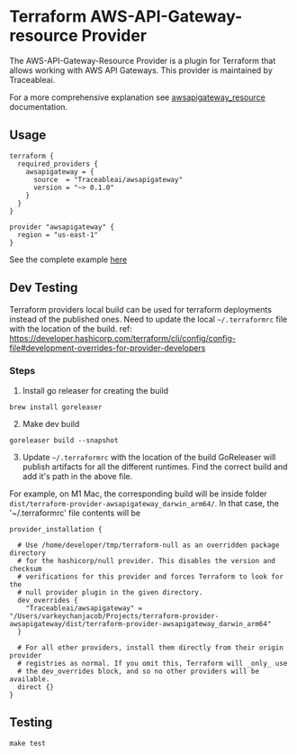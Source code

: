 # Terraform AWS-API-Gateway-resource Provider

The AWS-API-Gateway-Resource Provider is a plugin for Terraform that allows working with AWS API Gateways. This provider is maintained by Traceableai.

For a more comprehensive explanation see [awsapigateway_resource](./docs/resources/awsapigateway_resource.md) documentation.

## Usage

```hcl
terraform {
  required_providers {
    awsapigateway = {
      source  = "Traceableai/awsapigateway"
      version = "~> 0.1.0"
    }
  }
}

provider "awsapigateway" {
  region = "us-east-1"
}
```

See the complete example [here](./examples/default)

## Dev Testing
Terraform providers local build can be used for terraform deployments instead of the published ones. Need to update 
the local `~/.terraformrc` file with the location of the build. 
ref: https://developer.hashicorp.com/terraform/cli/config/config-file#development-overrides-for-provider-developers

### Steps
1. Install go releaser for creating the build
```shell
brew install goreleaser
```
2. Make dev build
```shell
goreleaser build --snapshot
```
3. Update `~/.terraformrc` with the location of the build
GoReleaser will publish artifacts for all the different runtimes. Find the correct build and add it's path in the above 
file.

For example, on M1 Mac, the corresponding build will be inside folder `dist/terraform-provider-awsapigateway_darwin_arm64/`.
In that case, the '~/.terraformrc' file contents will be
```
provider_installation {

  # Use /home/developer/tmp/terraform-null as an overridden package directory
  # for the hashicorp/null provider. This disables the version and checksum
  # verifications for this provider and forces Terraform to look for the
  # null provider plugin in the given directory.
  dev_overrides {
    "Traceableai/awsapigateway" = "/Users/varkeychanjacob/Projects/terraform-provider-awsapigateway/dist/terraform-provider-awsapigateway_darwin_arm64"
  }

  # For all other providers, install them directly from their origin provider
  # registries as normal. If you omit this, Terraform will _only_ use
  # the dev_overrides block, and so no other providers will be available.
  direct {}
}

```

## Testing

```shell
make test
```
